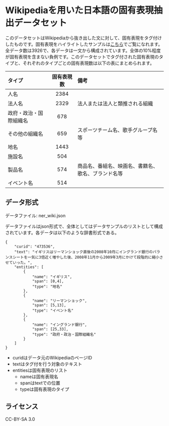# Wikipediaを用いた日本語の固有表現抽出データセット

このデータセットはWikipediaから抜き出した文に対して、固有表現をタグ付けしたものです。固有表現をハイライトしたサンプルは[こちら](https://stockmarkteam.github.io/ner-wikipedia-dataset/index.html)でご覧になれます。全データ数は3926で、各データは一文から構成されています。全体の10%程度が固有表現を含まない負例です。このデータセットでタグ付された固有表現のタイプと、それぞれのタイプごとの固有表現数は以下の表にまとめられます。

|タイプ|固有表現数|備考|
|:--|:--:|:--|
|人名|2384||
|法人名|2329|法人または法人と類推される組織|
|政府・政治・国際組織名|678||
|その他の組織名|659|スポーツチーム名、歌手グループ名等|
|地名|1443||
|施設名|504||
|製品名|574|商品名、番組名、映画名、書籍名、歌名、ブランド名等|
|イベント名|514||


## データ形式

データファイル: ner_wiki.json

データファイルはjson形式で、全体としてはデータサンプルのリストとして構成されています。各データは以下のような辞書形式である。

```
{
    "curid": "473536",
    "text": "イギリスはリーマンショック直後の2008年10月にイングランド銀行のバランスシートを一気に3倍近く増やした後、2008年11月から2009年3月にかけて段階的に縮小させていった。",
    "entities": [
        {
            "name": "イギリス",
            "span": [0,4],
            "type": "地名"
        },
        {
            "name": "リーマンショック",
            "span": [5,13],
            "type": "イベント名"
        },
        {
            "name": "イングランド銀行",
            "span": [25,33],
            "type": "政府・政治・国際組織名"
        }
    ]
}
```

- curidはデータ元のWikipediaのページID
- textはタグ付を行う対象のテキスト
- entitiesは固有表現のリスト
    - nameは固有表現名
    - spanはtextでの位置
    - typeは固有表現のタイプ

## ライセンス

CC-BY-SA 3.0
